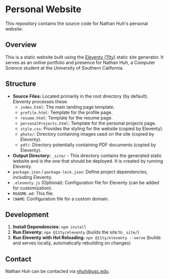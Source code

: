 # Personal Website

This repository contains the source code for Nathan Huh's personal website.

## Overview

This is a static website built using the [Eleventy (11ty)](https://www.11ty.dev/) static site generator. It serves as an online portfolio and presence for Nathan Huh, a Computer Science student at the University of Southern California.

## Structure

- **Source Files:** Located primarily in the root directory (by default). Eleventy processes these.
  - `index.html`: The main landing page template.
  - `profile.html`: Template for the profile page.
  - `resume.html`: Template for the resume page.
  - `personalProjects.html`: Template for the personal projects page.
  - `style.css`: Provides the styling for the website (copied by Eleventy).
  - `photo/`: Directory containing images used on the site (copied by Eleventy).
  - `pdf/`: Directory potentially containing PDF documents (copied by Eleventy).
- **Output Directory:** `_site/` - This directory contains the generated static website and is the one that should be deployed. It is created by running Eleventy.
- `package.json` / `package-lock.json`: Define project dependencies, including Eleventy.
- `.eleventy.js` (Optional): Configuration file for Eleventy (can be added for customization).
- `README.md`: This file.
- `CNAME`: Configuration file for a custom domain.

## Development

1.  **Install Dependencies:** `npm install`
2.  **Run Eleventy:** `npx @11ty/eleventy` (builds the site to `_site/`)
3.  **Run Eleventy with Hot Reloading:** `npx @11ty/eleventy --serve` (builds and serves locally, automatically rebuilding on changes)

## Contact

Nathan Huh can be contacted via nhuh@usc.edu.